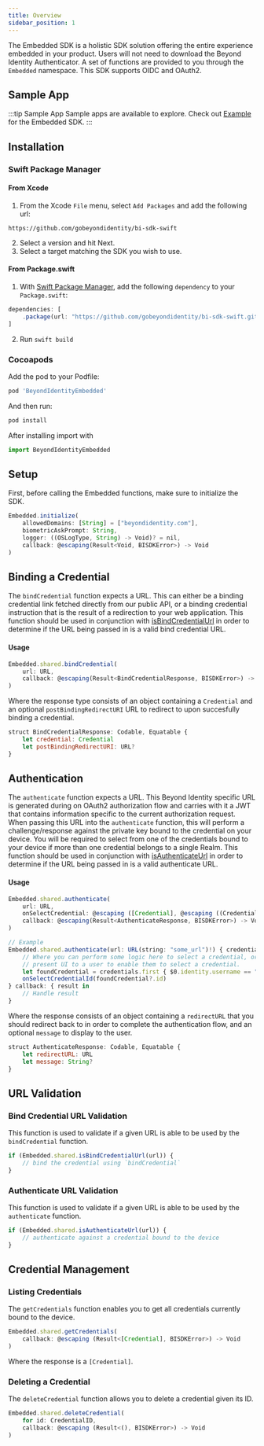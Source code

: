 ```yaml
---
title: Overview
sidebar_position: 1
---
```


The Embedded SDK is a holistic SDK solution offering the entire experience embedded in your product. Users will not need to download the Beyond Identity Authenticator. A set of functions are provided to you through the `Embedded` namespace. This SDK supports OIDC and OAuth2.

## Sample App

:::tip Sample App
Sample apps are available to explore. Check out [Example](https://github.com/gobeyondidentity/bi-sdk-swift/tree/main/Example) for the Embedded SDK.
:::

## Installation

### Swift Package Manager

#### From Xcode

1. From the Xcode `File` menu, select `Add Packages` and add the following url:

```
https://github.com/gobeyondidentity/bi-sdk-swift
```

2. Select a version and hit Next.
3. Select a target matching the SDK you wish to use.

#### From Package.swift

1. With [Swift Package Manager](https://swift.org/package-manager),
   add the following `dependency` to your `Package.swift`:

```javascript
dependencies: [
    .package(url: "https://github.com/gobeyondidentity/bi-sdk-swift.git", from: [version])
]
```

2. Run `swift build`

### Cocoapods

Add the pod to your Podfile:

```javascript
pod 'BeyondIdentityEmbedded'
```

And then run:
```javascript
pod install
```

After installing import with
```javascript
import BeyondIdentityEmbedded
```

## Setup

First, before calling the Embedded functions, make sure to initialize the SDK.

<!-- javascript is used here since swift doesn't highlight at all. -->
```javascript
Embedded.initialize(
    allowedDomains: [String] = ["beyondidentity.com"],
    biometricAskPrompt: String,
    logger: ((OSLogType, String) -> Void)? = nil,
    callback: @escaping(Result<Void, BISDKError>) -> Void
)
```

## Binding a Credential

The `bindCredential` function expects a URL. This can either be a binding credential link fetched directly from our public API, or a binding credential instruction that is the result of a redirection to your web application. This function should be used in conjunction with [isBindCredentialUrl](#bind-credential-url-validation) in order to determine if the URL being passed in is a valid bind credential URL.

#### Usage

```javascript
Embedded.shared.bindCredential(
    url: URL,
    callback: @escaping(Result<BindCredentialResponse, BISDKError>) -> Void
)
```

Where the response type consists of an object containing a `Credential` and an optional `postBindingRedirectURI` URL to redirect to upon succesfully binding a credential.

```javascript
struct BindCredentialResponse: Codable, Equatable {
    let credential: Credential
    let postBindingRedirectURI: URL?
}
```

## Authentication

The `authenticate` function expects a URL. This Beyond Identity specific URL is generated during on OAuth2 authorization flow and carries with it a JWT that contains information specific to the current authorization request. When passing this URL into the `authenticate` function, this will perform a challenge/response against the private key bound to the credential on your device. You will be required to select from one of the credentials bound to your device if more than one credential belongs to a single Realm. This function should be used in conjunction with [isAuthenticateUrl](#authenticate-url-validation) in order to determine if the URL being passed in is a valid authenticate URL.

#### Usage

```javascript
Embedded.shared.authenticate(
    url: URL,
    onSelectCredential: @escaping ([Credential], @escaping ((CredentialID?) -> Void)) -> Void,
    callback: @escaping(Result<AuthenticateResponse, BISDKError>) -> Void
)

// Example
Embedded.shared.authenticate(url: URL(string: "some_url")!) { credentials, onSelectCredentialId in
    // Where you can perform some logic here to select a credential, or
    // present UI to a user to enable them to select a credential.
    let foundCredential = credentials.first { $0.identity.username == "some_username" }
    onSelectCredentialId(foundCredential?.id)
} callback: { result in
    // Handle result
}
```

Where the response consists of an object containing a `redirectURL` that you should redirect back to in order to complete the authentication flow, and an optional `message` to display to the user.

```javascript
struct AuthenticateResponse: Codable, Equatable {
    let redirectURL: URL
    let message: String?
}
```

## URL Validation

### Bind Credential URL Validation

This function is used to validate if a given URL is able to be used by the `bindCredential` function.

```javascript
if (Embedded.shared.isBindCredentialUrl(url)) {
    // bind the credential using `bindCredential`
}
```

### Authenticate URL Validation

This function is used to validate if a given URL is able to be used by the `authenticate` function.

```javascript
if (Embedded.shared.isAuthenticateUrl(url)) {
    // authenticate against a credential bound to the device
}
```

## Credential Management

### Listing Credentials

The `getCredentials` function enables you to get all credentials currently bound to the device.

```javascript
Embedded.shared.getCredentials(
    callback: @escaping (Result<[Credential], BISDKError>) -> Void
)
```

Where the response is a `[Credential]`.

### Deleting a Credential

The `deleteCredential` function allows you to delete a credential given its ID.

```javascript
Embedded.shared.deleteCredential(
    for id: CredentialID,
    callback: @escaping (Result<(), BISDKError>) -> Void
)
```